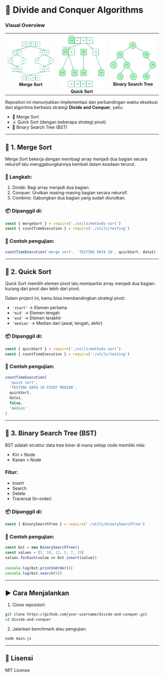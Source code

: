 # 📂 Divide and Conquer Algorithms

### Visual Overview

<table>
  <tr>
    <td align="center">
      <img src="./assets/merge_sort_diagram.png" width="200"><br>
      <strong>Merge Sort</strong>
    </td>
    <td align="center">
      <img src="./assets/quick_sort_diagram.png" width="200"><br>
      <strong>Quick Sort</strong>
    </td>
    <td align="center">
      <img src="./assets/bst_diagram.png" width="200"><br>
      <strong>Binary Search Tree</strong>
    </td>
  </tr>
</table>

Repositori ini menunjukkan implementasi dan perbandingan waktu eksekusi dari algoritma berbasis strategi **Divide and Conquer**, yaitu:

- 🧩 Merge Sort
- ⚔️ Quick Sort (dengan beberapa strategi pivot)
- 🌲 Binary Search Tree (BST)

---

## 🔁 1. Merge Sort

Merge Sort bekerja dengan membagi array menjadi dua bagian secara rekursif lalu menggabungkannya kembali dalam keadaan terurut.

### 🔧 Langkah:

1. Divide: Bagi array menjadi dua bagian.
2. Conquer: Urutkan masing-masing bagian secara rekursif.
3. Combine: Gabungkan dua bagian yang sudah diurutkan.

### 📦 Dipanggil di:

```js
const { mergeSort } = require('./utils/methods-sort')
const { countTimeExecution } = require('./utils/testing')
```

### 🧪 Contoh pengujian:

```js
countTimeExecution('merge sort', 'TESTING DATA 10', quickSort, data1)
```

---

## 🔀 2. Quick Sort

Quick Sort memilih elemen pivot lalu mempartisi array menjadi dua bagian: kurang dari pivot dan lebih dari pivot.

Dalam project ini, kamu bisa membandingkan strategi pivot:

- `'start'` → Elemen pertama
- `'mid'` → Elemen tengah
- `'end'` → Elemen terakhir
- `'median'` → Median dari (awal, tengah, akhir)

### 📦 Dipanggil di:

```js
const { quickSort } = require('./utils/methods-sort')
const { countTimeExecution } = require('./utils/testing')
```

### 🧪 Contoh pengujian:

```js
countTimeExecution(
  'quick sort',
  'TESTING DATA 10 PIVOT MEDIAN',
  quickSort,
  data1,
  false,
  'median'
)
```

---

## 🌳 3. Binary Search Tree (BST)

BST adalah struktur data tree biner di mana setiap node memiliki nilai:

- Kiri < Node
- Kanan > Node

### Fitur:

- Insert
- Search
- Delete
- Traversal (In-order)

### 📦 Dipanggil di:

```js
const { BinarySearchTree } = require('./utils/binarySearchTree')
```

### 🧪 Contoh pengujian:

```js
const bst = new BinarySearchTree()
const values = [3, 10, 12, 5, 7, 15]
values.forEach(value => bst.insert(value))

console.log(bst.printInOrder())
console.log(bst.search(5))
```

---

## ▶️ Cara Menjalankan

1. Clone repositori:

```bash
git clone https://github.com/your-username/divide-and-conquer.git
cd divide-and-conquer
```

2. Jalankan benchmark atau pengujian:

```bash
node main.js
```

---

## 📜 Lisensi

MIT License
